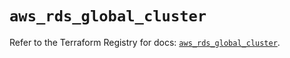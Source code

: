 # `aws_rds_global_cluster`

Refer to the Terraform Registry for docs: [`aws_rds_global_cluster`](https://registry.terraform.io/providers/hashicorp/aws/4.67.0/docs/resources/rds_global_cluster).
